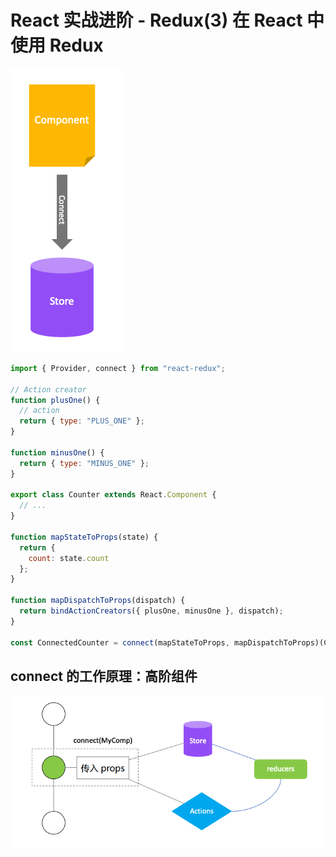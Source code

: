 # React 实战进阶 - Redux(3) 在 React 中使用 Redux

![](./res/connect.png)


```js
import { Provider, connect } from "react-redux";

// Action creator
function plusOne() {
  // action
  return { type: "PLUS_ONE" };
}

function minusOne() {
  return { type: "MINUS_ONE" };
}

export class Counter extends React.Component {
  // ...
}

function mapStateToProps(state) {
  return {
    count: state.count
  };
}

function mapDispatchToProps(dispatch) {
  return bindActionCreators({ plusOne, minusOne }, dispatch);
}

const ConnectedCounter = connect(mapStateToProps, mapDispatchToProps)(Counter);
```


## connect 的工作原理：高阶组件


![](./res/connect-hoc.png)
